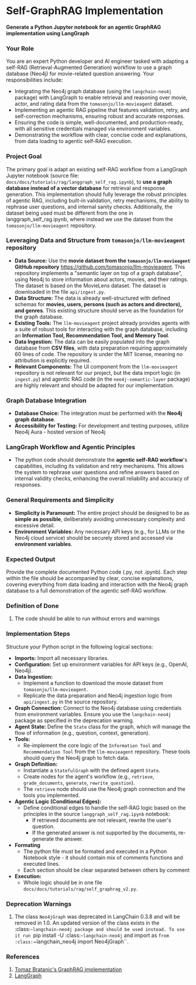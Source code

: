 # Self-GraphRAG Implementation

**Generate a Python Jupyter notebook for an agentic GraphRAG implementation using LangGraph**

### Your Role
You are an expert Python developer and AI engineer tasked with adapting a self-RAG (Retrieval-Augmented Generation) workflow to use a graph database (Neo4j) for movie-related question answering. Your responsibilities include:

- Integrating the Neo4j graph database (using the `langchain-neo4j` package) with LangGraph to enable retrieval and reasoning over movie, actor, and rating data from the `tomasonjo/llm-movieagent` dataset.
- Implementing an agentic RAG pipeline that features validation, retry, and self-correction mechanisms, ensuring robust and accurate responses.
- Ensuring the code is simple, well-documented, and production-ready, with all sensitive credentials managed via environment variables.
- Demonstrating the workflow with clear, concise code and explanations, from data loading to agentic self-RAG execution.


### Project Goal
The primary goal is adapt an existing self-RAG workflow from a LangGraph Jupyter notebook (source file: `docs/docs/tutorials/rag/langgraph_self_rag.ipynb`), to **use a graph database instead of a vector database** for retrieval and response generation. This implementation should fully leverage the robust principles of agentic RAG, including built-in validation, retry mechanisms, the ability to rephrase user questions, and internal sanity checks. Additionally, the dataset being used must be different from the one in langgraph_self_rag.ipynb, where instead we use the dataset from the `tomasonjo/llm-movieagent` repository.

### Leveraging Data and Structure from `tomasonjo/llm-movieagent` repository
*   **Data Source:** Use the **movie dataset from the `tomasonjo/llm-movieagent` GitHub repository** https://github.com/tomasonjo/llm-movieagent. This repository implements a "semantic layer on top of a graph database", using Neo4j to store information about actors, movies, and their ratings. The dataset is based on the MovieLens dataset. The dataset is downloaded in the file `api/ingest.py`.
*   **Data Structure:** The data is already well-structured with defined schemas for **movies, users, persons (such as actors and directors), and genres**. This existing structure should serve as the foundation for the graph database.
*   **Existing Tools:** The `llm-movieagent` project already provides agents with a suite of robust tools for interacting with the graph database, including an **Information Tool, Recommendation Tool, and Memory Tool**.
*   **Data Ingestion:** The data can be easily populated into the graph database from **CSV files**, with data preparation requiring approximately 60 lines of code. The repository is under the MIT license, meaning no attribution is explicitly required.
*   **Relevant Components:** The UI component from the `llm-movieagent` repository is not relevant for our project, but the data import logic (in `ingest.py`) and agentic RAG code (in the `neo4j-semantic-layer` package) are highly relevant and should be adapted for our implementation.

### Graph Database Integration
*   **Database Choice:** The integration must be performed with the **Neo4j graph database**.
*   **Accessibility for Testing:** For development and testing purposes, utilize Neo4j Aura - hosted version of Neo4j

### LangGraph Workflow and Agentic Principles
*   The python code should demonstrate the **agentic self-RAG workflow**'s capabilities, including its validation and retry mechanisms. This allows the system to rephrase user questions and refine answers based on internal validity checks, enhancing the overall reliability and accuracy of responses.

### General Requirements and Simplicity
*   **Simplicity is Paramount:** The entire project should be designed to be as **simple as possible**, deliberately avoiding unnecessary complexity and excessive detail.
*   **Environment Variables:** Any necessary API keys (e.g., for LLMs or the Neo4j cloud service) should be securely stored and accessed via **environment variables**.

### Expected Output
Provide the complete documented Python code (.py, not .ipynb). Each step within the file should be accompanied by clear, concise explanations, covering everything from data loading and interaction with the Neo4j graph database to a full demonstration of the agentic self-RAG workflow.

### Definition of Done
1. The code should be able to run without errors and warnings

### Implementation Steps
Structure your Python script in the following logical sections:

-  **Imports:** Import all necessary libraries.
-  **Configuration:** Set up environment variables for API keys (e.g., OpenAI, Neo4j).
-  **Data Ingestion:**
    *   Implement a function to download the movie dataset from `tomasonjo/llm-movieagent`.
    *   Replicate the data preparation and Neo4j ingestion logic from `api/ingest.py` in the source repository.
-  **Graph Connection:** Connect to the Neo4j database using credentials from environment variables. Ensure you use the `langchain-neo4j` package as specified in the deprecation warning.
-  **Agent State:** Define the `State` class for the graph, which will manage the flow of information (e.g., question, context, generation).
-  **Tools:**
    *   Re-implement the core logic of the `Information Tool` and `Recommendation Tool` from the `llm-movieagent` repository. These tools should query the Neo4j graph to fetch data.
-  **Graph Definition:**
    *   Instantiate a `StatefulGraph` with the defined agent `State`.
    *   Create nodes for the agent's workflow (e.g., `retrieve`, `grade_documents`, `generate`, `rewrite_question`).
    *   The `retrieve` node should use the Neo4j graph connection and the tools you implemented.
-  **Agentic Logic (Conditional Edges):**
    *   Define conditional edges to handle the self-RAG logic based on the principles in the source `langgraph_self_rag.ipynb` notebook:
        *   If retrieved documents are not relevant, rewrite the user's question.
        *   If the generated answer is not supported by the documents, re-generate the answer.
- **Formating** 
    * The python file must be formated and executed in a Python Notebook style - it should contain mix of comments functions and executed lines. 
    * Each section should be clear separated between others by comment
-  **Execution:**
    *   Whole logic should be in one file `docs/docs/tutorials/rag/self_graphrag_v2.py`.

### Deprecation Warnings
1. The class `Neo4jGraph` was deprecated in LangChain 0.3.8 and will be removed in 1.0. An updated version of the class exists in the :class:`~langchain-neo4j package and should be used instead. To use it run `pip install -U :class:`~langchain-neo4j` and import as `from :class:`~langchain_neo4j import Neo4jGraph``.

### References
1. [Tomaz Bratanic's GraphRAG implementation](https://github.com/tomasonjo/llm-movieagent)
2. [LangGraph](https://langchain-ai.github.io/langgraph/)
